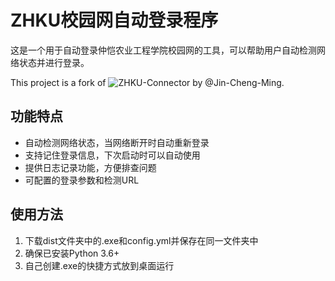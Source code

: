 # ZHKU校园网自动登录程序

这是一个用于自动登录仲恺农业工程学院校园网的工具，可以帮助用户自动检测网络状态并进行登录。

This project is a fork of ![ZHKU-Connector](https://github.com/Jin-Cheng-Ming/ZHKU-Connector) by @Jin-Cheng-Ming.

## 功能特点

- 自动检测网络状态，当网络断开时自动重新登录
- 支持记住登录信息，下次启动时可以自动使用
- 提供日志记录功能，方便排查问题
- 可配置的登录参数和检测URL

## 使用方法
1. 下载dist文件夹中的.exe和config.yml并保存在同一文件夹中
2. 确保已安装Python 3.6+
3. 自己创建.exe的快捷方式放到桌面运行
